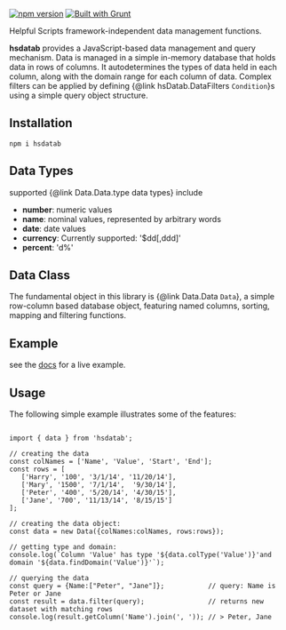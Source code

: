 [![npm version](https://badge.fury.io/js/hsdatab@2x.png)](https://badge.fury.io/js/hsdatab) [![Built with Grunt](https://cdn.gruntjs.com/builtwith.svg)](https://gruntjs.com/)


Helpful Scripts framework-independent data management functions. 

**hsdatab** provides a JavaScript-based data management and query mechanism.
Data is managed in a simple in-memory database that holds data in rows of columns. 
It autodetermines the types of data held in each column, along with the 
domain range for each column of data. 
Complex filters can be applied by defining {@link hsDatab.DataFilters `Condition`}s using a simple query object structure.

## Installation
`npm i hsdatab`

## Data Types
supported {@link Data.Data.type data types} include
- **number**: numeric values
- **name**: nominal values, represented by arbitrary words
- **date**: date values
- **currency**: Currently supported: '$dd[,ddd]'
- **percent**: 'd%'

## Data Class
The fundamental object in this library is {@link Data.Data `Data`}, 
a simple row-column based database object, 
featuring named columns, sorting, mapping and filtering functions.

## Example
see the [docs](https://helpfulscripts.github.io/hsDatab/docs/indexGH.html#!/api/hsDatab/0) for a live example.

## Usage 
The following simple example illustrates some of the features: 
``` 

import { data } from 'hsdatab';

// creating the data
const colNames = ['Name', 'Value', 'Start', 'End'];
const rows = [
   ['Harry', '100', '3/1/14', '11/20/14'], 
   ['Mary', '1500', '7/1/14',  '9/30/14'],
   ['Peter', '400', '5/20/14', '4/30/15'],  
   ['Jane', '700', '11/13/14', '8/15/15']
];

// creating the data object:
const data = new Data({colNames:colNames, rows:rows});

// getting type and domain:
console.log(`Column 'Value' has type '${data.colType('Value')}'and domain '${data.findDomain('Value')}'`);

// querying the data
const query = {Name:["Peter", "Jane"]};           // query: Name is Peter or Jane
const result = data.filter(query);                // returns new dataset with matching rows
console.log(result.getColumn('Name').join(', ')); // > Peter, Jane
```
